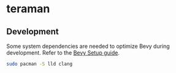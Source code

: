 # teraman

## Development

Some system dependencies are needed to optimize Bevy during development.
Refer to the [Bevy Setup guide](https://bevyengine.org/learn/book/getting-started/setup/).

```sh
sudo pacman -S lld clang
```

